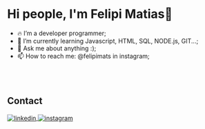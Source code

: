 <h1 align="left">Hi people, I'm Felipi Matias👋</h1>

- 🔥  I’m a developer programmer;
- 🌱 I’m currently learning Javascript, HTML, SQL, NODE.js, GIT...;
- 💬 Ask me about anything :);
- 📫 How to reach me: @felipimats in instagram;

<br><br>

## Contact
<a href="https://linkedin.com/in/felipe-matias-2aa8a3253" target="_blank">
  <img align="center" src="https://img.shields.io/badge/-felipimats-05122A?style=flat&logo=linkedin" alt="linkedin"/>
</a>
<a href="https://instagram.com/felipimats/" target="_blank">
 <img align="center" src="https://img.shields.io/badge/-felipimats-05122A?style=flat&logo=instagram" alt="instagram"/>
</a>


